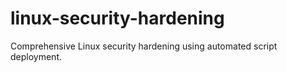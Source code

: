 # linux-security-hardening
Comprehensive Linux security hardening using automated script deployment.
